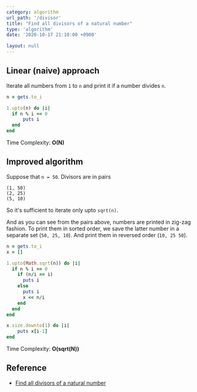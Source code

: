 ```yaml
---
category: algorithm
url_path: '/divisor'
title: "Find all divisors of a natural number"
type: 'algorithm'
date: '2020-10-17 21:10:00 +0900'

layout: null
---
```


## Linear (naive) approach

Iterate all numbers from `1` to `n` and print it if a number divides `n`.

```rb
n = gets.to_i

1.upto(n) do |i|
  if n % i == 0
      puts i
  end
end
```

Time Complexity: **O(N)**

## Improved algorithm

Suppose that `n = 50`. Divisors are in pairs

```
(1, 50)
(2, 25)
(5, 10)
```

So it's sufficient to iterate only upto `sqrt(n)`.

And as you can see from the pairs above, numbers are printed in zig-zag fashion. 
To print them in sorted order, we save the latter number in a separate set (`50, 25, 10`). 
And print them in reversed order (`10, 25 50`).
```rb
n = gets.to_i
x = []

1.upto(Math.sqrt(n)) do |i|
  if n % i == 0
    if (n/i == i)
      puts i
    else 
      puts i
      x << n/i
    end
  end
end

x.size.downto(1) do |i|
    puts x[i-1]
end
```

Time Complexity: **O(sqrt(N))**

## Reference
- [Find all divisors of a natural number](https://www.geeksforgeeks.org/find-divisors-natural-number-set-1/)
